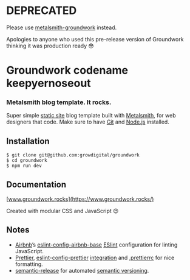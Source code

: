# DEPRECATED

Please use [metalsmith-groundwork](https://www.npmjs.com/package/metalsmith-groundwork) instead.

Apologies to anyone who used this pre-release version of Groundwork thinking it was production ready 😳

# Groundwork codename keepyernoseout

### Metalsmith blog template. It rocks.

Super simple [static site](https://www.staticgen.com/) blog template built with [Metalsmith](http://www.metalsmith.io/), for web designers that code. Make sure to have [Git](https://git-scm.com/) and [Node.js](https://nodejs.org/en/) installed.

## Installation

```
$ git clone git@github.com:growdigital/groundwork
$ cd groundwork
$ npm run dev
```

## Documentation

[www.groundwork.rocks](https://www.groundwork.rocks/)

Created with modular CSS and JavaScript 😍

## Notes

* [Airbnb](https://www.airbnb.co.uk/)’s [eslint-config-airbnb-base](https://www.npmjs.com/package/eslint-config-airbnb) [ESlint](https://eslint.org/) configuration for linting JavaScript.
* [Prettier](https://prettier.io/), [eslint-config-prettier](https://www.npmjs.com/package/eslint-config-prettier) [integration](https://prettier.io/docs/en/eslint.html#turn-off-eslint-s-formatting-rules) and [.prettierrc](https://github.com/growdigital/groundwork/blob/master/.prettierrc) for nice formatting.
* [semantic-release](https://www.npmjs.com/package/semantic-release) for automated [semantic versioning](https://semver.org/).
